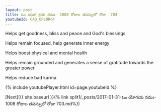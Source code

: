 ```yaml
---
layout: post
title: ఓం యుగ క్రయ నమః- 1008 రోజుల తపస్సులో రోజు  704
youtubeId: CAO_OPsDRd4
---
```

 
 
Helps get goodness, bliss and peace and God's blessings
 
Helps remain focused, help generate inner energy 
 
Helps boost physical and mental health 
 
Helps remain grounded and generates a sense of gratitude towards the greater power 
 
Helps reduce bad karma
 
 
 
 


{% include youtubePlayer.html id=page.youtubeId %}
 
[Next]({{ site.baseurl }}{% link  split1/_posts/2017-01-31-ఓం యోగయ నమః- 1008 రోజుల తపస్సులో రోజు  703.md%})
 
